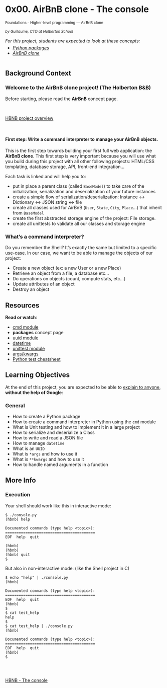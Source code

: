   <div id="jigsaw-shortcut-lists">



</div>

<h1 class="gap">0x00. AirBnB clone - The console</h1>


<div id="project_id" style="display: none" data-project-id="263"></div>

<p class="sm-gap">
  <small>
    <i class="fa fa-folder-open"></i>
    Foundations - Higher-level programming ― AirBnB clone
  </small>
</p>

  <p>
    <em>
      <small>
        <i class="fa fa-user"></i> by Guillaume, CTO at Holberton School
      </small>
    </em>
  </p>

<div class="gap formatted-content">
    <p style="margin-bottom: 0"><em>For this project, students are expected to look at these concepts:</em></p>
    <ul style="margin-top: 5px">
        <li>
        <em><a href="/concepts/66">Python packages</a></em>
        </li>
        <li>
        <em><a href="/concepts/74">AirBnB clone</a></em>
        </li>
    </ul>
</div>

  <article id="description" class="gap formatted-content">
    <p><img src="https://holbertonintranet.s3.amazonaws.com/uploads/medias/2018/6/65f4a1dd9c51265f49d0.png?X-Amz-Algorithm=AWS4-HMAC-SHA256&X-Amz-Credential=AKIARDDGGGOUWMNL5ANN%2F20201105%2Fus-east-1%2Fs3%2Faws4_request&X-Amz-Date=20201105T003823Z&X-Amz-Expires=86400&X-Amz-SignedHeaders=host&X-Amz-Signature=7dfc048104d2fec284080b56109d9013c767c000f6af8dafe1fcd43cba036c67" alt="" style="" /></p>

<h2>Background Context</h2>

<h3>Welcome to the AirBnB clone project! (The Holberton B&amp;B)</h3>

<p>Before starting, please read the <strong>AirBnB</strong> concept page.</p>

<p><br/></p>

<a href="https://www.youtube.com/embed/E12Xc3H2xqo" title="HBNB project overview" target="_blank">HBNB project overview</a>

<p><br/></p>

<h4>First step: Write a command interpreter to manage your AirBnB objects.</h4>

<p>This is the first step towards building your first full web application: the <strong>AirBnB clone</strong>.
This first step is very important because you will use what you build during this project with all other following projects: HTML/CSS templating, database storage, API, front-end integration&hellip; </p>

<p>Each task is linked and will help you to:</p>

<ul>
<li>put in place a parent class (called <code>BaseModel</code>) to take care of the initialization, serialization and deserialization of your future instances</li>
<li>create a simple flow of serialization/deserialization: Instance &lt;-&gt; Dictionary &lt;-&gt; JSON string &lt;-&gt; file</li>
<li>create all classes used for AirBnB (<code>User</code>, <code>State</code>, <code>City</code>, <code>Place</code>&hellip;) that inherit from <code>BaseModel</code></li>
<li>create the first abstracted storage engine of the project: File storage. </li>
<li>create all unittests to validate all our classes and storage engine</li>
</ul>

<h3>What&rsquo;s a command interpreter?</h3>

<p>Do you remember the Shell? It&rsquo;s exactly the same but limited to a specific use-case. In our case, we want to be able to manage the objects of our project:</p>

<ul>
<li>Create a new object (ex: a new User or a new Place)</li>
<li>Retrieve an object from a file, a database etc&hellip;</li>
<li>Do operations on objects (count, compute stats, etc&hellip;)</li>
<li>Update attributes of an object</li>
<li>Destroy an object</li>
</ul>

<h2>Resources</h2>

<p><strong>Read or watch</strong>:</p>

<ul>
<li><a href="/rltoken/Fx9HXIjmGzbmET4ylYg2Rw" title="cmd module" target="_blank">cmd module</a> </li>
<li><strong>packages</strong> concept page</li>
<li><a href="/rltoken/eaQ6aELbdqb0WmPddhD00g" title="uuid module" target="_blank">uuid module</a> </li>
<li><a href="/rltoken/_ySDcgtfrwLkTyQzYHTH0Q" title="datetime" target="_blank">datetime</a> </li>
<li><a href="/rltoken/QX7d4D__xhOJIGIWZBp39g" title="unittest module" target="_blank">unittest module</a> </li>
<li><a href="/rltoken/jQd3P_uSO0FeU6jlN-z5mg" title="args/kwargs" target="_blank">args/kwargs</a> </li>
<li><a href="/rltoken/WPlydsqB0PG0uVcixemv9A" title="Python test cheatsheet" target="_blank">Python test cheatsheet</a> </li>
</ul>

<h2>Learning Objectives</h2>

<p>At the end of this project, you are expected to be able to <a href="/rltoken/MwKclAaCLNksSms8I-LuXw" title="explain to anyone" target="_blank">explain to anyone</a>, <strong>without the help of Google</strong>:</p>

<h3>General</h3>

<ul>
<li>How to create a Python package</li>
<li>How to create a command interpreter in Python using the <code>cmd</code> module</li>
<li>What is Unit testing and how to implement it in a large project</li>
<li>How to serialize and deserialize a Class</li>
<li>How to write and read a JSON file</li>
<li>How to manage <code>datetime</code></li>
<li>What is an <code>UUID</code></li>
<li>What is <code>*args</code> and how to use it</li>
<li>What is <code>**kwargs</code> and how to use it</li>
<li>How to handle named arguments in a function</li>
</ul>


<h2>More Info</h2>

<h3>Execution</h3>

<p>Your shell should work like this in interactive mode:</p>

<pre><code>$ ./console.py
(hbnb) help

Documented commands (type help &lt;topic&gt;):
========================================
EOF  help  quit

(hbnb) 
(hbnb) 
(hbnb) quit
$
</code></pre>

<p>But also in non-interactive mode: (like the Shell project in C)</p>

<pre><code>$ echo &quot;help&quot; | ./console.py
(hbnb)

Documented commands (type help &lt;topic&gt;):
========================================
EOF  help  quit
(hbnb) 
$
$ cat test_help
help
$
$ cat test_help | ./console.py
(hbnb)

Documented commands (type help &lt;topic&gt;):
========================================
EOF  help  quit
(hbnb) 
$
</code></pre>

<p><img src="https://holbertonintranet.s3.amazonaws.com/uploads/medias/2018/6/815046647d23428a14ca.png?X-Amz-Algorithm=AWS4-HMAC-SHA256&X-Amz-Credential=AKIARDDGGGOUWMNL5ANN%2F20201105%2Fus-east-1%2Fs3%2Faws4_request&X-Amz-Date=20201105T003823Z&X-Amz-Expires=86400&X-Amz-SignedHeaders=host&X-Amz-Signature=8c8afbfe90be2776fedd8067aaba93d0f346a3ba9e2aa4cd9c2ac9a3433ba583" alt="" style="" /></p>

<p><br /></p>

<a href="https://www.youtube.com/embed/p00ES-5K4C8" title="HBNB - The console" target="_blank">HBNB - The console</a>
